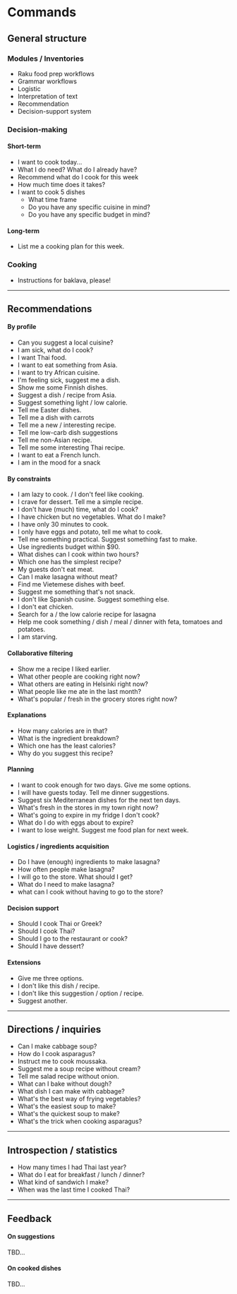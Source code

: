 # Commands

## General structure

### Modules / Inventories

- Raku food prep workflows
- Grammar workflows
- Logistic
- Interpretation of text
- Recommendation
- Decision-support system

### Decision-making

#### Short-term

- I want to cook today...
- What I do need? What do I already have?
- Recommend what do I cook for this week
- How much time does it takes?
- I want to cook 5 dishes
  - What time frame
  - Do you have any specific cuisine in mind?
  - Do you have any specific budget in mind?

#### Long-term

- List me a cooking plan for this week.

### Cooking

- Instructions for baklava, please!

-----

## Recommendations

#### By profile

- Can you suggest a local cuisine?
- I am sick, what do I cook?
- I want Thai food.
- I want to eat something from Asia.
- I want to try African cuisine.
- I'm feeling sick, suggest me a dish.
- Show me some Finnish dishes.
- Suggest a dish / recipe from Asia.
- Suggest something light / low calorie.
- Tell me Easter dishes.
- Tell me a dish with carrots
- Tell me a new / interesting recipe.
- Tell me low-carb dish suggestions
- Tell me non-Asian recipe.
- Tell me some interesting Thai recipe.
- I want to eat a French lunch.
- I am in the mood for a snack


#### By constraints

- I am lazy to cook. / I don't feel like cooking.
- I crave for dessert. Tell me a simple recipe.
- I don't have (much) time, what do I cook?
- I have chicken but no vegetables. What do I make?
- I have only 30 minutes to cook.
- I only have eggs and potato, tell me what to cook.
- Tell me something practical. Suggest something fast to make.
- Use ingredients budget within $90.
- What dishes can I cook within two hours?
- Which one has the simplest recipe?
- My guests don't eat meat.
- Can I make lasagna without meat?
- Find me Vietemese dishes with beef.
- Suggest me something that's not snack.
- I don't like Spanish cusine. Suggest something else.
- I don't eat chicken.
- Search for a / the low calorie recipe for lasagna
- Help me cook something / dish / meal / dinner with feta, tomatoes and potatoes.
- I am starving.



#### Collaborative filtering

- Show me a recipe I liked earlier.
- What other people are cooking right now?
- What others are eating in Helsinki right now?
- What people like me ate in the last month?
- What's popular / fresh in the grocery stores right now?

#### Explanations

- How many calories are in that?
- What is the ingredient breakdown?
- Which one has the least calories?
- Why do you suggest this recipe?

#### Planning

- I want to cook enough for two days. Give me some options.
- I will have guests today. Tell me dinner suggestions.
- Suggest six Mediterranean dishes for the next ten days.
- What's fresh in the stores in my town right now?
- What's going to expire in my fridge I don't cook?
- What do I do with eggs about to expire?
- I want to lose weight. Suggest me food plan for next week.

#### Logistics / ingredients acquisition

- Do I have (enough) ingredients to make lasagna?
- How often people make lasagna?
- I will go to the store. What should I get?
- What do I need to make lasagna?
- what can I cook without having to go to the store?

#### Decision support

- Should I cook Thai or Greek?
- Should I cook Thai?
- Should I go to the restaurant or cook?
- Should I have dessert?

#### Extensions

- Give me three options.
- I don't like this dish / recipe.
- I don't like this suggestion / option / recipe.
- Suggest another.

-----

## Directions / inquiries

- Can I make cabbage soup?
- How do I cook asparagus?
- Instruct me to cook moussaka.
- Suggest me a soup recipe without cream?
- Tell me salad recipe without onion.
- What can I bake without dough?
- What dish I can make with cabbage?
- What's the best way of frying vegetables?
- What's the easiest soup to make?
- What's the quickest soup to make?
- What's the trick when cooking asparagus?

-----

## Introspection / statistics

- How many times I had Thai last year?
- What do I eat for breakfast / lunch / dinner?
- What kind of sandwich I make?
- When was the last time I cooked Thai?

-----

## Feedback

#### On suggestions

TBD...

#### On cooked dishes

TBD...
